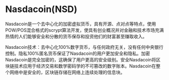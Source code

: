 # Nasdacoin(NSD)

Nasdacoin是一个去中心化的加密虚拟货币，具有开源、点对点等特点，使用POW/POS混合格式的scrypt算法开发，使具有创业概况并对金融和技术市场充满热情的人们能够安全和分散的货币保存和投资他们的财富甚至赚取收入。

Nasdacoin技术：去中心化100%数字货币，与任何政府无关，没有任何中央银行控制。隐私100%匿名货币保证了Nasdacoin的用户更加安全和隐私。加密Nasdacoin是完全加密的，这确保了用户更高的安全级别。安全Nasdacoin将区块链技术应用于经济交易和数学密码学的不可篡改的数字账本。Nasdacoin在整个网络中是安全的，区块链存储在网络上连续处理的信息块。
